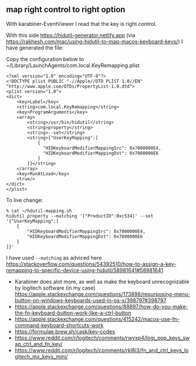 ## map right control to right option

With karabiner-EventViewer I read that the key is right control.

With this side https://hidutil-generator.netlify.app (via https://rakhesh.com/mac/using-hidutil-to-map-macos-keyboard-keys/) I have generated the file:

Copy the configuration below to ~/Library/LaunchAgents/com.local.KeyRemapping.plist

```
<?xml version="1.0" encoding="UTF-8"?>
<!DOCTYPE plist PUBLIC "-//Apple//DTD PLIST 1.0//EN" "http://www.apple.com/DTDs/PropertyList-1.0.dtd">
<plist version="1.0">
<dict>
    <key>Label</key>
    <string>com.local.KeyRemapping</string>
    <key>ProgramArguments</key>
    <array>
        <string>/usr/bin/hidutil</string>
        <string>property</string>
        <string>--set</string>
        <string>{"UserKeyMapping":[
            {
              "HIDKeyboardModifierMappingSrc": 0x7000000E4,
              "HIDKeyboardModifierMappingDst": 0x7000000E6
            }
        ]}</string>
    </array>
    <key>RunAtLoad</key>
    <true/>
</dict>
</plist>
```

To live change:

```shell
% cat ~/hdutil-mapping.sh
hidutil property --matching '{"ProductID":0xc534}' --set '{"UserKeyMapping":[
    {
        "HIDKeyboardModifierMappingSrc": 0x7000000E4,
        "HIDKeyboardModifierMappingDst": 0x7000000E6
    }
]}'
```

I have used `--matching` as adviced here https://stackoverflow.com/questions/54392510/how-to-assign-a-key-remapping-to-specific-device-using-hidutil/58981641#58981641

- Karabiner does alot more, as well as make the keyboard unrecognizable by logitech software (in my case) https://apple.stackexchange.com/questions/173898/repurposing-menu-button-on-windows-keyboards-used-in-os-x/398797#398797
- https://apple.stackexchange.com/questions/88897/how-do-you-make-the-fn-keyboard-button-work-like-a-ctrl-button
- https://apple.stackexchange.com/questions/415242/macos-use-fn-command-keyboard-shortcuts-work
- https://formulae.brew.sh/cask/key-codes
- https://www.reddit.com/r/logitech/comments/rwyxp4/logi_pop_keys_swap_ctrl_and_fn_key/
- https://www.reddit.com/r/logitech/comments/rkl8i3/fn_and_ctrl_keys_logitech_mx_keys_mini/
